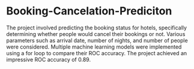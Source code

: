 # Booking-Cancelation-Prediciton
The project involved predicting the booking status for hotels, specifically determining whether people would cancel their bookings or not. Various parameters such as arrival date, number of nights, and number of people were considered. Multiple machine learning models were implemented using a for loop to compare their ROC accuracy. The project achieved an impressive ROC accuracy of 0.89.
